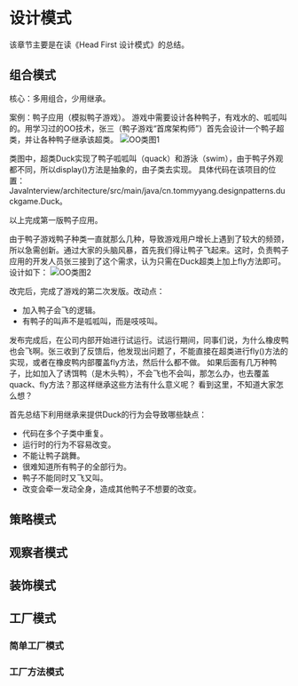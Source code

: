 # 设计模式
该章节主要是在读《Head First 设计模式》的总结。

## 组合模式
核心：多用组合，少用继承。

案例：鸭子应用（模拟鸭子游戏）。
游戏中需要设计各种鸭子，有戏水的、呱呱叫的。用学习过的OO技术，张三（鸭子游戏“首席架构师”）首先会设计一个鸭子超类，并让各种鸭子继承该超类。
![OO类图1]()

类图中，超类Duck实现了鸭子呱呱叫（quack）和游泳（swim），由于鸭子外观都不同，所以display()方法是抽象的，由子类去实现。
具体代码在该项目的位置：JavaInterview/architecture/src/main/java/cn.tommyyang.designpatterns.duckgame.Duck。

以上完成第一版鸭子应用。

由于鸭子游戏鸭子种类一直就那么几种，导致游戏用户增长上遇到了较大的频颈，所以急需创新。通过大家的头脑风暴，首先我们得让鸭子飞起来。这时，负责鸭子应用的开发人员张三接到了这个需求，认为只需在Duck超类上加上fly方法即可。设计如下：
![OO类图2]()

改完后，完成了游戏的第二次发版。改动点：
- 加入鸭子会飞的逻辑。
- 有鸭子的叫声不是呱呱叫，而是吱吱叫。

发布完成后，在公司内部开始进行试运行。试运行期间，同事们说，为什么橡皮鸭也会飞啊。张三收到了反馈后，他发现出问题了，不能直接在超类进行fly()方法的实现，或者在橡皮鸭内部覆盖fly方法，然后什么都不做。
如果后面有几万种鸭子，比如加入了诱饵鸭（是木头鸭），不会飞也不会叫，那怎么办，也去覆盖quack、fly方法？那这样继承这些方法有什么意义呢？
看到这里，不知道大家怎么想？

首先总结下利用继承来提供Duck的行为会导致哪些缺点：
- 代码在多个子类中重复。
- 运行时的行为不容易改变。
- 不能让鸭子跳舞。
- 很难知道所有鸭子的全部行为。
- 鸭子不能同时又飞又叫。
- 改变会牵一发动全身，造成其他鸭子不想要的改变。


## 策略模式

## 观察者模式

## 装饰模式

## 工厂模式
### 简单工厂模式

### 工厂方法模式
